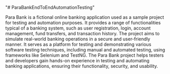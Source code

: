 "# ParaBankEndToEndAutomationTesting" 
<p>Para Bank is a fictional online banking application used as a sample project for testing and automation purposes. It provides a range of functionalities typical of a banking system, such as user registration, login, account management, fund transfers, and transaction history. The project aims to simulate real-world banking operations in a secure and user-friendly manner. It serves as a platform for testing and demonstrating various software testing techniques, including manual and automated testing, using frameworks like Selenium and TestNG. The Para Bank project helps testers and developers gain hands-on experience in testing and automating banking applications, ensuring their functionality, security, and usability.</p>
